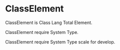 # ClassElement

ClassElement is Class Lang Total Element.

ClassElement require System Type.

ClassElement require System Type scale for develop.
